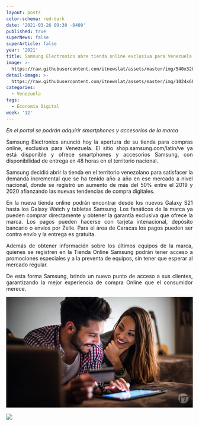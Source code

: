 ```yaml
---
layout: posts
color-schema: red-dark
date: '2021-03-26 09:30 -0400'
published: true
superNews: false
superArticle: false
year: '2021'
title: Samsung Electronics abre tienda online exclusiva para Venezuela @SamsungLatin
image: >-
  https://raw.githubusercontent.com/itnewslat/assets/master/img/540x320/Compra-OnLine-p.jpg
detail-image: >-
  https://raw.githubusercontent.com/itnewslat/assets/master/img/1024x680/Compra-OnLine-g.jpg
categories:
  - Venezuela
tags:
  - Economía Digital
week: '12'
---
```


<p style="text-align: justify;"><em>En el portal se podrán adquirir smartphones y accesorios de la marca</em></p>
<p style="text-align: justify;">Samsung Electronics anunció hoy la apertura de su tienda para compras online, exclusiva para Venezuela. El sitio shop.samsung.com/latin/ve ya está disponible y ofrece smartphones y accesorios Samsung, con disponibilidad de entrega en 48 horas en el territorio nacional.</p>
<p style="text-align: justify;">Samsung decidió abrir la tienda en el territorio venezolano para satisfacer la demanda incremental que se ha tenido año a año en ese mercado a nivel nacional, donde se registró un aumento de más del 50% entre el 2019 y 2020 afianzando las nuevas tendencias de compra digitales.</p>
<p style="text-align: justify;">En la nueva tienda online podrán encontrar desde los nuevos Galaxy S21 hasta los Galaxy Watch y tabletas Samsung. Los fanáticos de la marca ya pueden comprar directamente y obtener la garantía exclusiva que ofrece la marca. Los pagos pueden hacerse con tarjeta intenacional, depósito bancario o envíos por Zelle. Para el área de Caracas los pagos pueden ser contra envío y la entrega es gratuita.</p>
<p style="text-align: justify;">Además de obtener información sobre los últimos equipos de la marca, quienes se registren en la Tienda Online Samsung podrán tener acceso a promociones especiales y a la preventa de equipos, sin tener que esperar al mercado regular.</p>
<p style="text-align: justify;">De esta forma Samsung, brinda un nuevo punto de acceso a sus clientes, garantizando la mejor experiencia de compra Online que el consumidor merece.</p>

![](https://raw.githubusercontent.com/itnewslat/assets/master/img/540x320/Compra-OnLine-p.jpg)

<img src="https://tracker.metricool.com/c3po.jpg?hash=56f88a41e39ab42c063cc51676587a04"/>
